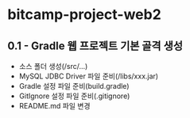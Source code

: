 # bitcamp-project-web2

## 0.1 - Gradle 웹 프로젝트 기본 골격 생성
- 소스 폴더 생성(/src/...)
- MySQL JDBC Driver 파일 준비(/libs/xxx.jar)
- Gradle 설정 파일 준비(build.gradle)
- GitIgnore 설정 파일 준비(.gitignore)
- README.md 파일 변경